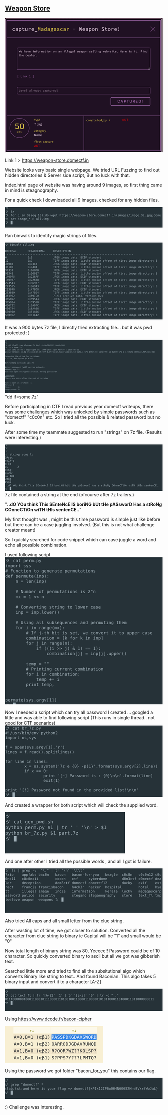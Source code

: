 ## <u>Weapon Store</u> 

![Challenge img](wpn_1.png)

Link 1 > https://weapon-store.domectf.in

Website looks very basic single webpage.
We tried URL Fuzzing to find out hidden directories & Server side script, But no luck with that.

index.html page of website was having around 9 images, so first thing came in mind is steagnography.

For a quick check I downloaded all 9 images, checked for any hidden files.

![Image Download](wpn_2.png)

Ran binwalk to identify magic strings of files.

 ![Binwalk Image](wpn_3.png)

 It was a 900 bytes 7z file, I directly tried extracting file... but it was pwd protected :(

 ![7z extract image](wpn_4.png)
 "dd if=some.7z"

 Before participating in CTF I read previous year domectf writeups, there was some challenges which was unlocked by simple passwords such as "domectf" "c0c0n" etc.
 So I tried all the possible & related password but no luck.

 After some time my teammate suggested to run "strings" on 7z file. (Results were interesting.)

 ![strings image](wpn_5.png)
 7z file contained a string at the end (ofcourse after 7z trailers.)

 "<b>..dO YOu think This SEnteNcE IS boriNG bUt tHe pASsworD Has a stRoNg COnneCTiOn wiTH tHIs sentenCE..</b>"

 My first thought was , might be this time password is simple just like before but there can be a case juggling involved. (But this is not what challenge creator meant)

 So I quickly searched for code snippet which can case juggle a word and echo all possible combination.

 I used following script
 ![permutation script image](wpn_6.png)

 Now I needed a script which can try all password I created ... googled a little and was able to find following script (This runs in single thread.. not good for CTF scenarios)
 ![brute 7z image](wpn_7.png)

 And created a wrapper for both script which will check the supplied word.

 ![wrapper script image](wpn_8.png)

 And one after other I tried all the possible words , and all I got is failure.

 ![failure words image](wpn_9.png)

 Also tried All caps and all small letter from the clue string.


 After wasting lot of time, we got closer to solution.
 Converted all the character from clue string to binary ie Capital will be "1" and small would be "0"

 Now total length of binary string was 80, Yeeeee!!
 Password could be of 10 character.
 So quickly converted binary to ascii but all we got was gibberish text.

 Searched little more and tried to find all the subsitutional algo which converts Binary like string to text.. And found Baconian. This algo takes 5 binary input and convert it to a character [A-Z]

![binary representation image](wpn_10.png)

 Using https://www.dcode.fr/bacon-cipher

 ![decrypt image](wpn_11.png)

 Using the password we got folder "bacon_for_you" this contains our flag.

 ![flag image](wpn_12.png)

 :) Challenge was interesting. 


